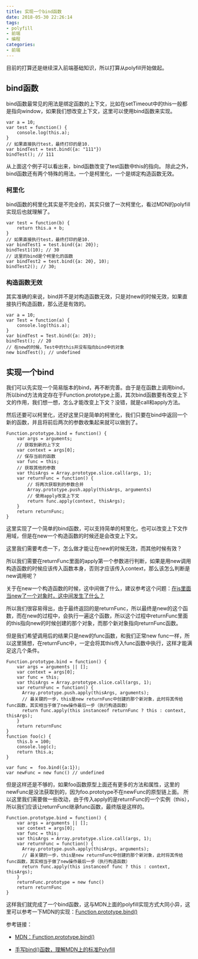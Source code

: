 ```yaml
---
title: 实现一个bind函数
date: 2018-05-30 22:26:14
tags:
- polyfill
- 前端
- 编程
categories: 
- 前端
---
```

目前的打算还是继续深入前端基础知识，所以打算从polyfill开始做起。
## bind函数 ##
bind函数最常见的用法是绑定函数的上下文，比如在setTimeout中的this一般都是指向window，如果我们想改变上下文，这里可以使用bind函数来实现。
```
var a = 10;
var test = function() {
    console.log(this.a);
}
// 如果直接执行test，最终打印的是10.
var bindTest = test.bind({a: "111"})
bindTest(); // 111
```
从上面这个例子可以看出来，bind函数改变了test函数中this的指向。
除此之外，bind函数还有两个特殊的用法，一个是柯里化，一个是绑定构造函数无效。
<!-- more -->
### 柯里化 ###
bind函数的柯里化其实是不完全的，其实只做了一次柯里化，看过MDN的polyfill实现后也就理解了。
```
var test = function(b) {
    return this.a + b;
}
// 如果直接执行test，最终打印的是10.
var bindTest1 = test.bind({a: 20});
bindTest1(10); // 30
// 这里的bind是个柯里化的函数
var bindTest2 = test.bind({a: 20}, 10);
bindTest2(); // 30;
```
### 构造函数无效 ###
其实准确的来说，bind并不是对构造函数无效，只是对new的时候无效，如果直接执行构造函数，那么还是有效的。
```
var a = 10;
var Test = function(a) {
    console.log(this.a);
}
var bindTest = Test.bind({a: 20});
bindTest(); // 20
// 在new的时候，Test中的this并没有指向bind中的对象
new bindTest(); // undefined
```
## 实现一个bind ##
我们可以先实现一个简易版本的bind，再不断完善。由于是在函数上调用bind，所以bind方法肯定存在于Function.prototype上面，其次bind函数要有改变上下文的作用，我们想一想，怎么才能改变上下文？没错，就是call和apply方法。

然后还要可以柯里化，还好这里只是简单的柯里化，我们只要在bind中返回一个新的函数，并且将前后两次的参数收集起来就可以做到了。
```
Function.prototype.bind = function() {
    var args = arguments;
    // 获取到新的上下文
    var context = args[0];
    // 保存当前的函数
    var func = this;
    // 获取其他的参数
    var thisArgs = Array.prototype.slice.call(args, 1);
    var returnFunc = function() {
        // 将两次获取到的参数合并
        Array.prototype.push.apply(thisArgs, arguments)
        // 使用apply改变上下文
        return func.apply(context, thisArgs);
    }
    return returnFunc;
}
```
这里实现了一个简单的bind函数，可以支持简单的柯里化，也可以改变上下文作用域，但是在new一个构造函数的时候还是会改变上下文。

这里我们需要考虑一下，怎么做才能让在new的时候无效，而其他时候有效？

所以我们需要在returnFunc里面的apply第一个参数进行判断，如果是用new调用构造函数的时候应该传入函数本身，否则才应该传入context，那么该怎么判断是new调用呢？

关于在new一个构造函数的时候，这中间做了什么，建议参考这个问题：[在js里面当new了一个对象时，这中间发生了什么？][1]

所以我们很容易得出，由于最终返回的是returnFunc，所以最终是new的这个函数，而在new的过程中，会执行一遍这个函数，所以这个过程中returnFunc里面的this指向new的时候创建的那个对象，而那个新对象指向returnFunc函数。

但是我们希望调用后的结果只是new的func函数，和我们正常new func一样，所以这里猜想，在returnFunc中，一定会将其this传入func函数中执行，这样才能满足这几个条件。
```
Function.prototype.bind = function() {
    var args = arguments || [];
    var context = args[0];
    var func = this;
    var thisArgs = Array.prototype.slice.call(args, 1);
  	var returnFunc = function() {
      Array.prototype.push.apply(thisArgs, arguments);
      // 最关键的一步，this是new returnFunc中创建的那个新对象，此时将其传给func函数，其实相当于做了new操作最后一步（执行构造函数）
      return func.apply(this instanceof returnFunc ? this : context, thisArgs);
    }
    return returnFunc
}
function foo(c) {
    this.b = 100;
    console.log(c);
    return this.a;
}

var func =  foo.bind({a:1});
var newFunc = new func() // undefined
```
但是这样还是不够的，如果foo函数原型上面还有更多的方法和属性，这里的newFunc是没法获取到的，因为foo.prototype不在newFunc的原型链上面。
所以这里我们需要做一些改动，由于传入apply的是returnFunc的一个实例（this），所以我们应该让returnFunc继承func函数，最终版是这样的。
```
Function.prototype.bind = function() {
    var args = arguments || [];
    var context = args[0];
    var func = this;
    var thisArgs = Array.prototype.slice.call(args, 1);
    var returnFunc = function() {
      Array.prototype.push.apply(thisArgs, arguments);
      // 最关键的一步，this是new returnFunc中创建的那个新对象，此时将其传给func函数，其实相当于做了new操作最后一步（执行构造函数）
      return func.apply(this instanceof func ? this : context, thisArgs);
    }
    returnFunc.prototype = new func()
    return returnFunc
}
```
这样我们就完成了一个bind函数，这与MDN上面的polyfill实现方式大同小异，这里可以参考一下MDN的实现：[Function.prototype.bind()][2]

参考链接：
+ [MDN：Function.prototype.bind()
][2]
+ [手写bind()函数，理解MDN上的标准Polyfill][3]


  [1]: https://segmentfault.com/q/1010000006670906
  [2]: https://developer.mozilla.org/zh-CN/docs/Web/JavaScript/Reference/Global_Objects/Function/bind
  [3]: https://blog.csdn.net/u010552788/article/details/50850453